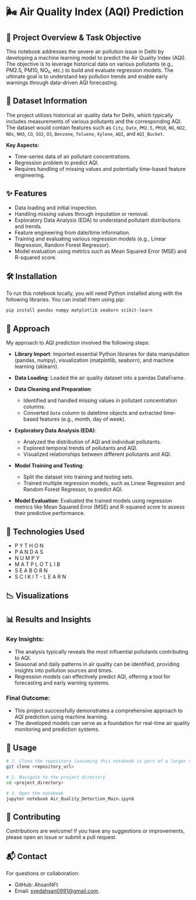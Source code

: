 # 🌬️ Air Quality Index (AQI) Prediction

## 📌 Project Overview & Task Objective

This notebook addresses the severe air pollution issue in Delhi by developing a machine learning model to predict the Air Quality Index (AQI). The objective is to leverage historical data on various pollutants (e.g., PM2.5, PM10, NO₂, etc.) to build and evaluate regression models. The ultimate goal is to understand key pollution trends and enable early warnings through data-driven AQI forecasting.

## 📂 Dataset Information

The project utilizes historical air quality data for Delhi, which typically includes measurements of various pollutants and the corresponding AQI. The dataset would contain features such as `City`, `Date`, `PM2.5`, `PM10`, `NO`, `NO2`, `NOx`, `NH3`, `CO`, `SO2`, `O3`, `Benzene`, `Toluene`, `Xylene`, `AQI`, and `AQI_Bucket`.

**Key Aspects:**
- Time-series data of air pollutant concentrations.
- Regression problem to predict AQI.
- Requires handling of missing values and potentially time-based feature engineering.

## ✨ Features

- Data loading and initial inspection.
- Handling missing values through imputation or removal.
- Exploratory Data Analysis (EDA) to understand pollutant distributions and trends.
- Feature engineering from date/time information.
- Training and evaluating various regression models (e.g., Linear Regression, Random Forest Regressor).
- Model evaluation using metrics such as Mean Squared Error (MSE) and R-squared score.

## 🛠️ Installation

To run this notebook locally, you will need Python installed along with the following libraries. You can install them using pip:
```bash
pip install pandas numpy matplotlib seaborn scikit-learn
```

## 🚀 Approach

My approach to AQI prediction involved the following steps:

- **Library Import**: Imported essential Python libraries for data manipulation (pandas, numpy), visualization (matplotlib, seaborn), and machine learning (sklearn).
  
- **Data Loading**: Loaded the air quality dataset into a pandas DataFrame.

- **Data Cleaning and Preparation**:
  - Identified and handled missing values in pollutant concentration columns.
  - Converted `Date` column to datetime objects and extracted time-based features (e.g., month, day of week).
    
- **Exploratory Data Analysis (EDA)**:
  - Analyzed the distribution of AQI and individual pollutants.
  - Explored temporal trends of pollutants and AQI.
  - Visualized relationships between different pollutants and AQI.
  
- **Model Training and Testing**:
  - Split the dataset into training and testing sets.
  - Trained multiple regression models, such as Linear Regression and Random Forest Regressor, to predict AQI.

- **Model Evaluation**: Evaluated the trained models using regression metrics like Mean Squared Error (MSE) and R-squared score to assess their predictive performance.

## 🧰 Technologies Used
- P Y T H O N
- P A N D A S
- N U M P Y
- M A T P L O T L I B
- S E A B O R N
- S C I K I T - L E A R N

## 📉 Visualizations


## 📊 Results and Insights

### Key Insights:
  - The analysis typically reveals the most influential pollutants contributing to AQI.
  - Seasonal and daily patterns in air quality can be identified, providing insights into pollution sources and times.
  - Regression models can effectively predict AQI, offering a tool for forecasting and early warning systems.
    
### Final Outcome:
  - This project successfully demonstrates a comprehensive approach to AQI prediction using machine learning.
  - The developed models can serve as a foundation for real-time air quality monitoring and prediction systems.

## 🧪 Usage

```bash
# 1. Clone the repository (assuming this notebook is part of a larger repository)
git clone <repository_url>

# 2. Navigate to the project directory
cd <project_directory>

# 3. Open the notebook
jupyter notebook Air_Quality_Detection_Main.ipynb

```

## 🤝 Contributing

Contributions are welcome! If you have any suggestions or improvements, please open an issue or submit a pull request.

## 📬 Contact

For questions or collaboration:
- GitHub: AhsanNFt
- Email: syedahsan0991@gmail.com.

